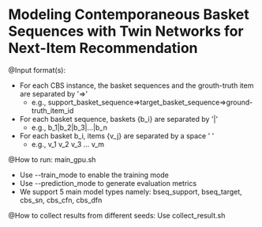 # Modeling Contemporaneous Basket Sequences with Twin Networks for Next-Item Recommendation

@Input format(s): 
 + For each CBS instance, the basket sequences and the grouth-truth item are separated by '=>' 
    - e.g.,  support_basket_sequence=>target_basket_sequence=>ground-truth_item_id
 + For each basket sequence, baskets {b_i} are separated by '|'
    - e.g.,  b_1|b_2|b_3|...|b_n
 + For each basket b_i, items {v_j} are separated by a space ' '
    - e.g., v_1 v_2 v_3 ... v_m

@How to run: main_gpu.sh
  + Use --train_mode to enable the training mode
  + Use --prediction_mode to generate evaluation metrics
  + We support 5 main model types namely: bseq_support, bseq_target, cbs_sn, cbs_cfn, cbs_dfn

@How to collect results from different seeds: Use collect_result.sh

 

